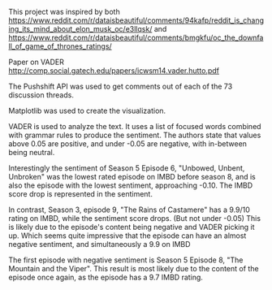 This project was inspired by both https://www.reddit.com/r/dataisbeautiful/comments/94kafp/reddit_is_changing_its_mind_about_elon_musk_oc/e3llqsk/
and 
https://www.reddit.com/r/dataisbeautiful/comments/bmgkfu/oc_the_downfall_of_game_of_thrones_ratings/

Paper on VADER
http://comp.social.gatech.edu/papers/icwsm14.vader.hutto.pdf

The Pushshift API was used to get comments out of each of the 73 discussion threads.

Matplotlib was used to create the visualization.

VADER is used to analyze the text. It uses a list of focused words combined with grammar rules to produce the sentiment. The authors state that values above 0.05 are positive, and under -0.05 are negative, with in-between being neutral.

Interestingly the sentiment of Season 5 Episode 6, "Unbowed, Unbent, Unbroken" was the lowest rated episode on IMBD
before season 8, and is also the episode with the lowest sentiment, approaching -0.10. The IMBD score drop is represented in the sentiment.

In contrast, Season 3, episode 9, "The Rains of Castamere" has a 9.9/10 rating on IMBD, while the sentiment score drops. (But not under -0.05)
This is likely due to the episode's content being negative and VADER picking it up. Which seems quite impressive that the episode 
can have an almost negative sentiment, and simultaneously a 9.9 on IMBD

The first episode with negative sentiment is Season 5 Episode 8, "The Mountain and the Viper". This result is most likely due to the
content of the episode once again, as the episode has a 9.7 IMBD rating. 

